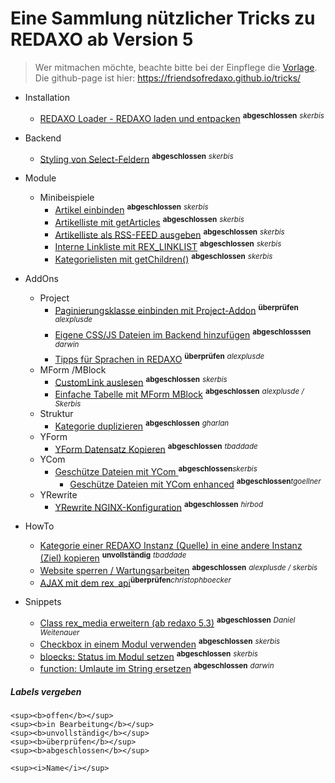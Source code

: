 # Eine Sammlung nützlicher Tricks zu REDAXO ab Version 5

> Wer mitmachen möchte, beachte bitte bei der Einpflege die [Vorlage](_vorlage.md).
> Die github-page ist hier: https://friendsofredaxo.github.io/tricks/

- Installation
    - [REDAXO Loader - REDAXO laden und entpacken](install_redaxo_loader.md) <sup><b>abgeschlossen</b></sup> <sup><i>skerbis</i></sup>

- Backend
    - [Styling von Select-Feldern](backend_sytling-select.md) <sup><b>abgeschlossen</b></sup> <sup><i>skerbis</i></sup>
- Module
    - Minibeispiele
        - [Artikel einbinden](modul_minibeispiel_artikel_einbinden.md) <sup><b>abgeschlossen</b></sup> <sup><i>skerbis</i></sup>
        - [Artikelliste mit getArticles](modul_minibeispiel_artikelliste_mit_getarticles.md) <sup><b>abgeschlossen</b></sup> <sup><i>skerbis</i></sup>
        - [Artikelliste als RSS-FEED ausgeben](modul_minibeispiel_rss-feed.md) <sup><b>abgeschlossen</b></sup> <sup><i>skerbis</i></sup>
        - [Interne Linkliste mit REX_LINKLIST](modul_minibeispiel_interne_linkliste.md) <sup><b>abgeschlossen</b></sup> <sup><i>skerbis</i></sup>
        - [Kategorielisten mit getChildren()](modul_minibeispiel_kategorieliste_mit_getchildren.md) <sup><b>abgeschlossen</b></sup> <sup><i>skerbis</i></sup>

- AddOns   
    - Project
        - [Paginierungsklasse einbinden mit Project-Addon](addons_project_class_pagination.md) <sup><b>überprüfen</b></sup> <sup><i>alexplusde</i></sup>
        - [Eigene CSS/JS Dateien im Backend hinzufügen](addons_project_add_own_js_css_files.md) <sup><b>abgeschlosssen</b></sup> <sup><i>darwin</i></sup>
        - [Tipps für Sprachen in REDAXO](addons_project_clang.md) <sup><b>überprüfen</b></sup> <sup><i>alexplusde</i></sup>
    - MForm /MBlock
        - [CustomLink auslesen](addons_mform_customlink.md) <sup><b>abgeschlossen</b></sup> <sup><i>skerbis</i></sup>
        - [Einfache Tabelle mit MForm MBlock](modul_minibeispiel_mblock_tabelle.md) <sup><b>abgeschlossen</b></sup> <sup><i>alexplusde / Skerbis</i></sup>
    - Struktur
        - [Kategorie duplizieren](addons_structure_duplicate_category.md) <sup><b>abgeschlossen</b></sup> <sup><i>gharlan</i></sup>
    - YForm
        - [YForm Datensatz Kopieren]( addons_yform_copy_dataset.md) <sup><b>abgeschlossen</b></sup> <sup><i>tbaddade</i></sup>
    - YCom
        - [Geschütze Dateien mit YCom ](addons_ycom_protected_files.md) <sup><b>abgeschlossen</b></sup><sup><i>skerbis</i></sup>
            - [Geschütze Dateien mit YCom enhanced](addons_ycom_protected_files_enhanced.md) <sup><b>abgeschlossen</b></sup><sup><i>tgoellner</i></sup>        
    - YRewrite
        - [YRewrite NGINX-Konfiguration](addons_yrewrite_nginx.md) <sup><b>abgeschlossen</b></sup> <sup><i>hirbod</i></sup>
- HowTo
    - [Kategorie einer REDAXO Instanz (Quelle) in eine andere Instanz (Ziel) kopieren](howto_kategorie_in_eine_andere_redaxo_instanz_kopieren.md) <sup><b>unvollständig</b></sup> <sup><i>tbaddade</i></sup>
    - [Website sperren / Wartungsarbeiten](howto_website_sperren.md) <sup><b>abgeschlossen</b></sup> <sup><i>alexplusde / skerbis</i></sup>
    - [AJAX mit dem rex_api](howto_ajax_rexapi)<sup><b>überprüfen</b></sup><sup><i>christophboecker</i></sup>

- Snippets
    - [Class rex_media erweitern (ab redaxo 5.3)](snippet_klasse_rex_media_erweitern.md) <sup><b>abgeschlossen</b></sup> <sup><i>Daniel Weitenauer</i></sup>
    - [Checkbox in einem Modul verwenden](snippet_checkbox_in_out.md) <sup><b>abgeschlossen</b></sup> <sup><i>skerbis</i></sup>
    - [bloecks: Status im Modul setzen](snippet_bloecks_status_im_Modul_setzen.md) <sup><b>abgeschlossen</b></sup> <sup><i>skerbis</i></sup>
    - [function: Umlaute im String ersetzen](snippet_umlaute_escapen.md) <sup><b>abgeschlossen</b></sup> <sup><i>darwin</i></sup>

##### Labels vergeben

```
<sup><b>offen</b></sup>
<sup><b>in Bearbeitung</b></sup>
<sup><b>unvollständig</b></sup>
<sup><b>überprüfen</b></sup>
<sup><b>abgeschlossen</b></sup>

<sup><i>Name</i></sup>
```
